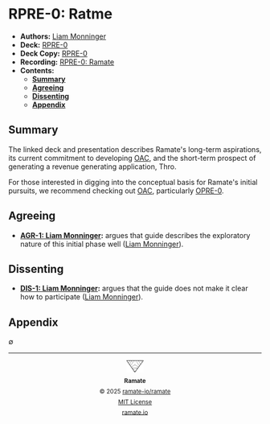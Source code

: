 # RPRE-0: Ratme
- **Authors:** [Liam Monninger](mailto:liam@ramate.io)
- **Deck:** [RPRE-0](https://docs.google.com/presentation/d/1fpZ6nMPYTul9SSmz23C25S46vbIoYi35Vr7mRzo5GRc/edit?usp=sharing)
- **Deck Copy:** [RPRE-0](./RPRE-0_%20Ramate.pdf)
- **Recording:** [RPRE-0: Ramate](https://www.loom.com/share/eecde9f10d4e4a488d64b66a99b884ef?sid=65b8d0cc-92b4-487b-99d6-110f47e2f97b)
- **Contents:**
  - **[Summary](#summary)**
  - **[Agreeing](#agreeing)**
  - **[Dissenting](#dissenting)**
  - **[Appendix](#appendix)**

## Summary
The linked deck and presentation describes Ramate's long-term aspirations, its current commitment to developing [OAC](https://www.github.com/ramate-io/oac), and the short-term prospect of generating a revenue generating application, Thro.

For those interested in digging into the conceptual basis for Ramate's initial pursuits, we recommend checking out [OAC](https://www.github.com/ramate-io/oac), particularly [OPRE-0](http://github.com/ramate-io/oac/tree/main/opre/oera-000-000-000-dulan/opre-000-000-000).

## Agreeing
- **[AGR-1: Liam Monninger](./agreeing/agr-001-liam-monninger/README.md):** argues that guide describes the exploratory nature of this initial phase well ([Liam Monninger](mailto:liam@ramate.io)).

## Dissenting
- **[DIS-1: Liam Monninger](./dissenting/dis-001-liam-monninger/README.md):** argues that the guide does not make it clear how to participate ([Liam Monninger](mailto:liam@ramate.io)).

## Appendix
$\emptyset$

<!--OAC FOOTER: DO NOT REMOVE THIS LINE-->
---

<div align="center">
  <a href="https://github.com/ramate-io/oac">
    <picture>
      <source srcset="/assets/ramate-inverted-transparent.png" media="(prefers-color-scheme: dark)">
      <img height="24" src="/assets/ramate-transparent.png" alt="Ramate"/>
    </picture>
  </a>
  <br/>
  <sub>
    <b>Ramate</b>
    <br/>
    &copy; 2025 <a href="https://github.com/ramate-io/ramate">ramate-io/ramate</a>
    <br/>
    <a href="https://github.com/ramate-io/ramate/blob/main/LICENSE">MIT License</a>
    <br/>
    <a href="https://www.ramate.io">ramate.io</a>
  </sub>
</div>
